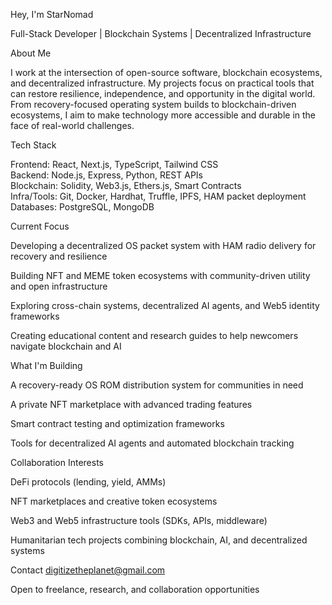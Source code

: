 Hey, I'm StarNomad

Full-Stack Developer | Blockchain Systems | Decentralized Infrastructure

About Me

I work at the intersection of open-source software, blockchain ecosystems, and decentralized infrastructure. My projects focus on practical tools that can restore resilience, independence, and opportunity in the digital world. From recovery-focused operating system builds to blockchain-driven ecosystems, I aim to make technology more accessible and durable in the face of real-world challenges.

Tech Stack

Frontend:   React, Next.js, TypeScript, Tailwind CSS  
Backend:    Node.js, Express, Python, REST APIs  
Blockchain: Solidity, Web3.js, Ethers.js, Smart Contracts  
Infra/Tools: Git, Docker, Hardhat, Truffle, IPFS, HAM packet deployment  
Databases:  PostgreSQL, MongoDB

Current Focus

Developing a decentralized OS packet system with HAM radio delivery for recovery and resilience

Building NFT and MEME token ecosystems with community-driven utility and open infrastructure

Exploring cross-chain systems, decentralized AI agents, and Web5 identity frameworks

Creating educational content and research guides to help newcomers navigate blockchain and AI


What I'm Building

A recovery-ready OS ROM distribution system for communities in need

A private NFT marketplace with advanced trading features

Smart contract testing and optimization frameworks

Tools for decentralized AI agents and automated blockchain tracking


Collaboration Interests

DeFi protocols (lending, yield, AMMs)

NFT marketplaces and creative token ecosystems

Web3 and Web5 infrastructure tools (SDKs, APIs, middleware)

Humanitarian tech projects combining blockchain, AI, and decentralized systems


Contact
digitizetheplanet@gmail.com 


Open to freelance, research, and collaboration opportunities
